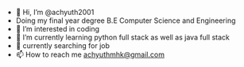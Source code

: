 - 👋 Hi, I’m @achyuth2001
- Doing my final year degree B.E Computer Science and Engineering
- 👀 I’m interested in coding
- 🌱 I’m currently learning python full stack as well as java full stack
- 💞️ currently searching for job
- 📫 How to reach me achyuthmhk@gmail.com

<!---
achyuth2001/achyuth2001 is a ✨ special ✨ repository because its `README.md` (this file) appears on your GitHub profile.
You can click the Preview link to take a look at your changes.
--->
